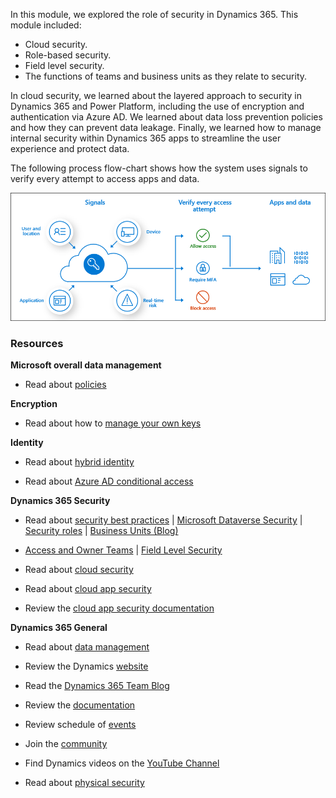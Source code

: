 In this module, we explored the role of security in Dynamics 365. This module included:

- Cloud security.
- Role-based security.
- Field level security.
- The functions of teams and business units as they relate to security. 

In cloud security, we learned about the layered approach to security in Dynamics 365 and Power Platform, including the use of encryption and authentication via Azure AD. We learned about data loss prevention policies and how they can prevent data leakage. Finally, we learned how to manage internal security within Dynamics 365 apps to streamline the user experience and protect data. 

The following process flow-chart shows how the system uses signals to verify every attempt to access apps and data.

![Conceptual Conditional Access process flow](../media/m03-image01.png)

### Resources
**Microsoft overall data management**

- Read about [policies](https://www.microsoft.com/trust-center/privacy/data-management)

**Encryption**

- Read about how to [manage your own keys](https://docs.microsoft.com/dynamics365/customerengagement/on-premises/admin/data-encryption) 

**Identity**

- Read about [hybrid identity](https://docs.microsoft.com/azure/active-directory/hybrid/whatis-hybrid-identity) 

- Read about [Azure AD conditional access](https://docs.microsoft.com/azure/active-directory/conditional-access/overview) 

**Dynamics 365 Security**

- Read about [security best practices](https://docs.microsoft.com/dynamics365/customerengagement/on-premises/deploy/security-best-practices-for-microsoft-dynamics-365) | [Microsoft Dataverse Security](https://docs.microsoft.com/power-platform/admin/wp-security) | [Security roles](https://docs.microsoft.com/power-platform/admin/security-roles-privileges) | [Business Units (Blog)](https://community.dynamics.com/crm/b/sandeepmishracrmblog/posts/business-units)

- [Access and Owner Teams](https://docs.microsoft.com/dynamics365/customerengagement/on-premises/developer/use-access-teams-owner-teams-collaborate-share-information) | [Field Level Security](https://docs.microsoft.com/dynamics365/customerengagement/on-premises/developer/security-dev/use-field-security-control-access-field-values) 

- Read about [cloud security](https://azure.microsoft.com/product-categories/security/) 

- Read about [cloud app security](https://www.microsoft.com/microsoft-365/enterprise-mobility-security/cloud-app-security) 

- Review the [cloud app security documentation](https://docs.microsoft.com/cloud-app-security/what-is-cloud-app-security) 

**Dynamics 365 General**

- Read about [data management](https://go.microsoft.com/fwlink/?linkid=2051023)

- Review the Dynamics [website](https://dynamics.microsoft.com/) 

- Read the [Dynamics 365 Team Blog ](https://community.dynamics.com/365/b/365teamblog) 

- Review the [documentation](https://docs.microsoft.com/) 

- Review schedule of [events](https://dynamics.microsoft.com/events/) 

- Join the [community](https://community.dynamics.com/) 

- Find Dynamics videos on the [YouTube Channel](https://www.youtube.com/channel/UCJGCg4rB3QSs8y_1FquelBQ) 

- Read about [physical security](https://docs.microsoft.com/azure/security/fundamentals/physical-security)
